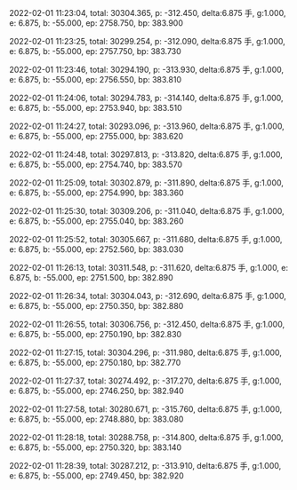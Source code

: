 2022-02-01 11:23:04, total: 30304.365, p: -312.450, delta:6.875 手, g:1.000, e: 6.875, b: -55.000, ep: 2758.750, bp: 383.900

2022-02-01 11:23:25, total: 30299.254, p: -312.090, delta:6.875 手, g:1.000, e: 6.875, b: -55.000, ep: 2757.750, bp: 383.730

2022-02-01 11:23:46, total: 30294.190, p: -313.930, delta:6.875 手, g:1.000, e: 6.875, b: -55.000, ep: 2756.550, bp: 383.810

2022-02-01 11:24:06, total: 30294.783, p: -314.140, delta:6.875 手, g:1.000, e: 6.875, b: -55.000, ep: 2753.940, bp: 383.510

2022-02-01 11:24:27, total: 30293.096, p: -313.960, delta:6.875 手, g:1.000, e: 6.875, b: -55.000, ep: 2755.000, bp: 383.620

2022-02-01 11:24:48, total: 30297.813, p: -313.820, delta:6.875 手, g:1.000, e: 6.875, b: -55.000, ep: 2754.740, bp: 383.570

2022-02-01 11:25:09, total: 30302.879, p: -311.890, delta:6.875 手, g:1.000, e: 6.875, b: -55.000, ep: 2754.990, bp: 383.360

2022-02-01 11:25:30, total: 30309.206, p: -311.040, delta:6.875 手, g:1.000, e: 6.875, b: -55.000, ep: 2755.040, bp: 383.260

2022-02-01 11:25:52, total: 30305.667, p: -311.680, delta:6.875 手, g:1.000, e: 6.875, b: -55.000, ep: 2752.560, bp: 383.030

2022-02-01 11:26:13, total: 30311.548, p: -311.620, delta:6.875 手, g:1.000, e: 6.875, b: -55.000, ep: 2751.500, bp: 382.890

2022-02-01 11:26:34, total: 30304.043, p: -312.690, delta:6.875 手, g:1.000, e: 6.875, b: -55.000, ep: 2750.350, bp: 382.880

2022-02-01 11:26:55, total: 30306.756, p: -312.450, delta:6.875 手, g:1.000, e: 6.875, b: -55.000, ep: 2750.190, bp: 382.830

2022-02-01 11:27:15, total: 30304.296, p: -311.980, delta:6.875 手, g:1.000, e: 6.875, b: -55.000, ep: 2750.180, bp: 382.770

2022-02-01 11:27:37, total: 30274.492, p: -317.270, delta:6.875 手, g:1.000, e: 6.875, b: -55.000, ep: 2746.250, bp: 382.940

2022-02-01 11:27:58, total: 30280.671, p: -315.760, delta:6.875 手, g:1.000, e: 6.875, b: -55.000, ep: 2748.880, bp: 383.080

2022-02-01 11:28:18, total: 30288.758, p: -314.800, delta:6.875 手, g:1.000, e: 6.875, b: -55.000, ep: 2750.320, bp: 383.140

2022-02-01 11:28:39, total: 30287.212, p: -313.910, delta:6.875 手, g:1.000, e: 6.875, b: -55.000, ep: 2749.450, bp: 382.920
